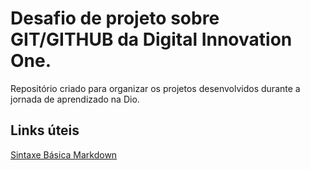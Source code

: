 # Desafio de projeto sobre GIT/GITHUB da Digital Innovation One.
Repositório criado para organizar os projetos desenvolvidos durante a jornada de aprendizado na Dio.

## Links úteis
[Sintaxe Básica Markdown](https://www.markdownguide.org/basic-syntax/)
